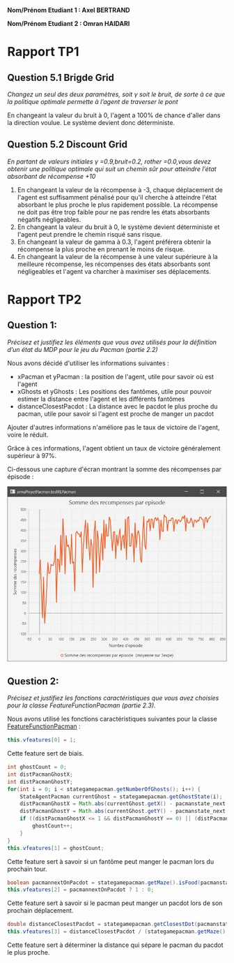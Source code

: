 **Nom/Prénom Etudiant 1 : Axel BERTRAND**

**Nom/Prénom Etudiant 2 : Omran HAIDARI**

# Rapport TP1

## Question 5.1 Brigde Grid
*Changez un seul des deux paramètres, soit γ soit le bruit, de sorte à ce que la politique optimale permette à l’agent de traverser le pont*

En changeant la valeur du bruit à 0, l'agent a 100% de chance d'aller dans la direction voulue. Le système devient donc déterministe.

## Question 5.2 Discount Grid
*En partant de valeurs initiales γ =0.9,bruit=0.2, rother =0.0,vous devez obtenir une politique optimale qui suit un chemin sûr pour atteindre l’état absorbant de récompense +10*

1. En changeant la valeur de la récompense à -3, chaque déplacement de l'agent est suffisamment pénalisé pour qu'il cherche à atteindre l'état absorbant le plus proche le plus rapidement possible. La récompense ne doit pas être trop faible pour ne pas rendre les états absorbants négatifs négligeables.
2. En changeant la valeur du bruit à 0, le système devient déterministe et l'agent peut prendre le chemin risqué sans risque.
3. En changeant la valeur de gamma à 0.3, l'agent préférera obtenir la récompense la plus proche en prenant le moins de risque.
4. En changeant la valeur de la récompense à une valeur supérieure à la meilleure récompense, les récompenses des états absorbants sont négligeables et l'agent va charcher à maximiser ses déplacements.


# Rapport TP2

## Question 1:
*Précisez et justifiez les éléments que vous avez utilisés pour la définition d’un état du MDP pour le jeu du Pacman (partie 2.2)*

Nous avons décidé d'utiliser les informations suivantes :
- xPacman et yPacman : la position de l'agent, utile pour savoir où est l'agent
- xGhosts et yGhosts : Les positions des fantômes, utile pour pouvoir estimer la distance entre l'agent et les différents fantômes
- distanceClosestPacdot : La distance avec le pacdot le plus proche du pacman, utile pour savoir si l'agent est proche de manger un pacdot

Ajouter d'autres informations n'améliore pas le taux de victoire de l'agent, voire le réduit.

Grâce à ces informations, l'agent obtient un taux de victoire généralement supérieur à 97%.

Ci-dessous une capture d'écran montrant la somme des récompenses par épisode :

![img](images/somme_recompenses.png)

## Question 2:
*Précisez et justifiez les fonctions caractéristiques que vous avez choisies pour la classe FeatureFunctionPacman (partie 2.3).*

Nous avons utilisé les fonctions caractéristiques suivantes pour la classe [FeatureFunctionPacman](src/agent/rlapproxagent/FeatureFunctionPacman.java) :

```java
this.vfeatures[0] = 1;
```

Cette feature sert de biais.

```java
int ghostCount = 0;
int distPacmanGhostX;
int distPacmanGhostY;
for(int i = 0; i < stategamepacman.getNumberOfGhosts(); i++) {
    StateAgentPacman currentGhost = stategamepacman.getGhostState(i);
    distPacmanGhostX = Math.abs(currentGhost.getX() - pacmanstate_next.getX());
    distPacmanGhostY = Math.abs(currentGhost.getY() - pacmanstate_next.getY());
    if ((distPacmanGhostX <= 1 && distPacmanGhostY == 0) || (distPacmanGhostX == 0 && distPacmanGhostY <= 1)) {
        ghostCount++;
    }
}
this.vfeatures[1] = ghostCount;
```

Cette feature sert à savoir si un fantôme peut manger le pacman lors du prochain tour.

```java
boolean pacmannextOnPacdot = stategamepacman.getMaze().isFood(pacmanstate_next.getX(), pacmanstate_next.getY());
this.vfeatures[2] = pacmannextOnPacdot ? 1 : 0;
```

Cette feature sert à savoir si le pacman peut manger un pacdot lors de son prochain déplacement.

```java
double distanceClosestPacdot = stategamepacman.getClosestDot(pacmanstate_next);
this.vfeatures[3] = distanceClosestPacdot / (stategamepacman.getMaze().getSizeX() * stategamepacman.getMaze().getSizeY());
```

Cette feature sert à déterminer la distance qui sépare le pacman du pacdot le plus proche.